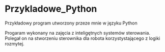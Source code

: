 # Przykladowe_Python
Przykładowy program utworzony przeze mnie w języku Python

Progaram wykonany na zajęcia z inteligętnych systemów sterowania. Polegał on na stworzeniu sterownika dla robota korzystystającego z logiki rozmytej.
